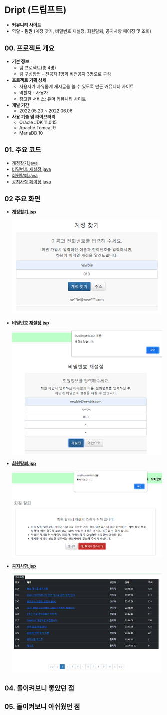 # Dript (드립프트)

- **커뮤니티 사이트**
- 역할 - **팀원** (계정 찾기, 비밀번호 재설정, 회원탈퇴, 공지사항 페이징 및 조회)

## 00. 프로젝트 개요

- **기본 정보**
  - 팀 프로젝트(총 4명)
  - 팀 구성방법 - 전공자 1명과 비전공자 3명으로 구성
- **프로젝트 기획 상세**
  - 사용자가 자유롭게 게시글을 쓸 수 있도록 만든 커뮤니티 사이트
  - 역할자 - 사용자
  - 참고한 서비스: 유머 커뮤니티 사이트
- **개발 기간**
  - 2022.05.20 ~ 2022.06.06
- **사용 기술 및 라이브러리**
  - Oracle JDK 11.0.15
  - Apache Tomcat 9
  - MariaDB 10

## 01. 주요 코드

- [계정찾기.java](https://github.com/newbieccc/Dripft/blob/main/src/main/java/web/IdFind.java)
- [비밀번호 재설정.java](https://github.com/newbieccc/Dripft/blob/main/src/main/java/web/PWFind.java)
- [회원탈퇴.java](https://github.com/newbieccc/Dripft/blob/main/src/main/java/web/DeleteAccount.java)
- [공지사항 페이징.java](https://github.com/newbieccc/Dripft/blob/main/src/main/java/web/NoticeList.java)

## 02 주요 화면

- **[계정찾기.jsp](https://github.com/newbieccc/Dripft/blob/main/src/main/webapp/idFind.jsp)**

  ![idFind](/src/main/webapp/screenshot/idFind.png)

- **[비밀번호 재설정.jsp](https://github.com/newbieccc/Dripft/blob/main/src/main/webapp/pwFind.jsp)**

  ![pwFind](/src/main/webapp/screenshot/pwFind.png)

- **[회원탈퇴.jsp](https://github.com/newbieccc/Dripft/blob/main/src/main/webapp/accountDel.jsp)**

  ![accountDel](/src/main/webapp/screenshot/accountDel.png)

- **[공지사항.jsp](https://github.com/newbieccc/Dripft/blob/main/src/main/webapp/notice.jsp)**

  ![notice](/src/main/webapp/screenshot/notice.png)
  
## 04. 돌이켜보니 좋았던 점

## 05. 돌이켜보니 아쉬웠던 점
